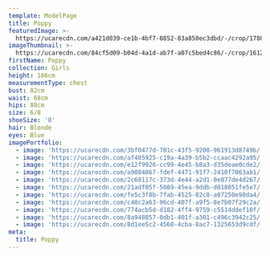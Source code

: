 ```yaml
---
template: ModelPage
title: Poppy
featuredImage: >-
  https://ucarecdn.com/a421d039-ce1b-4bf7-8852-83a850ec3dbd/-/crop/1788x816/0,260/-/preview/
imageThumbnail: >-
  https://ucarecdn.com/84cf5d09-b04d-4a1d-ab7f-a07c5bed4c86/-/crop/1612x1133/0,0/-/preview/
firstName: Poppy
collection: Girls
height: 166cm
measurementType: chest
bust: 82cm
waist: 68cm
hips: 88cm
size: 6/8
shoeSize: '8'
hair: Blonde
eyes: Blue
imagePortfolio:
  - image: 'https://ucarecdn.com/3bf0477d-701c-43f5-9208-961913d8749b/'
  - image: 'https://ucarecdn.com/af405925-c19a-4a39-b5b2-ccaac4292a95/'
  - image: 'https://ucarecdn.com/e12f9926-cc99-4e45-b8a3-d35deae0cde2/'
  - image: 'https://ucarecdn.com/a9084867-fdef-4471-91f7-2410f7063ab1/'
  - image: 'https://ucarecdn.com/2c68117c-373d-4e44-a2d1-0e077de4d267/'
  - image: 'https://ucarecdn.com/21adf05f-5089-45ea-9ddb-d018051fe5e7/'
  - image: 'https://ucarecdn.com/fe5c3f8b-7fab-4525-82c8-a07250e98da4/'
  - image: 'https://ucarecdn.com/c40c2a63-96cd-407f-a9f5-8e7b07f29c2a/'
  - image: 'https://ucarecdn.com/774acb5d-d182-4ff4-9759-c5514ddef10f/'
  - image: 'https://ucarecdn.com/8a948857-0db1-401f-a301-c496c3942c25/'
  - image: 'https://ucarecdn.com/8d1ee5c2-4560-4cba-8ac7-1325653d9cdf/'
meta:
  title: Poppy
---
```


